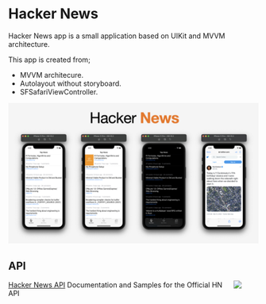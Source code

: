 # Hacker News


Hacker News app is a small application based on UIKit and MVVM architecture.

This app is created from;
- MVVM architecure.
- Autolayout without storyboard.
- SFSafariViewController.


<p align="center">
<img src="./hacker-news.jpeg"/>
</p>



## API

<img src="https://avatars.githubusercontent.com/u/4703068?s=200&v=4" align="right" width="10%"/>

[Hacker News API](https://github.com/HackerNews/API) Documentation and Samples for the Official HN API

